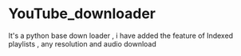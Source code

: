 # YouTube_downloader
It's a python base down loader , i have added the feature of Indexed playlists , any resolution and audio download
